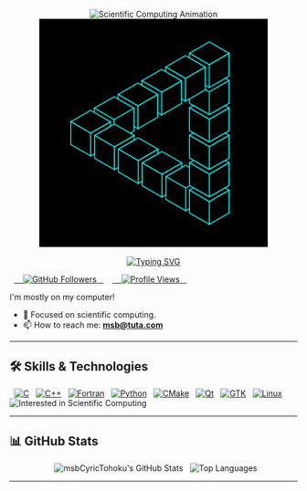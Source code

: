 <p align="center">
    <img src="https://github.com/msbCyricTohoku/msbCyricTohoku/raw/main/r2.gif" alt="Scientific Computing Animation" width="400" />
  <img src="https://github.com/msbCyricTohoku/msbCyricTohoku/raw/main/r1.gif" alt="Code Animation" width="400" />
</p>

<p align="center">
  <a href="https://git.io/typing-svg">
    <img src="https://readme-typing-svg.demolab.com?font=Fira+Code&weight=600&size=30&pause=1000&color=8A2BE2&center=true&vCenter=true&width=435&lines=Hi+there+%F0%9F%91%8B%2C+I'm+Ben!;Passionate+about...;" alt="Typing SVG" />
  </a>
</p>

<p align="left"> 
  <a href="https://github.com/msbCyricTohoku">
    <img src="https://img.shields.io/github/followers/msbCyricTohoku?label=Followers&style=social" alt="GitHub Followers" />
  </a>
  &nbsp; <a href="https://komarev.com/ghpvc/?username=msbCyricTohoku">
    <img src="https://komarev.com/ghpvc/?username=msbCyricTohoku&label=Profile%20Views&color=blueviolet&style=flat-square" alt="Profile Views"/>
  </a>
  &nbsp; 
</p>

I'm mostly on my computer!

- 🌱 Focused on scientific computing.
- 📫 How to reach me: **msb@tuta.com**

---

## 🛠️ Skills & Technologies

<p align="left">
  <a href="https://www.cprogramming.com/" target="_blank" rel="noreferrer"><img src="https://img.shields.io/badge/C-A8B9CC?style=for-the-badge&logo=c&logoColor=black" alt="C"/></a>
  <a href="https://isocpp.org/" target="_blank" rel="noreferrer"><img src="https://img.shields.io/badge/C%2B%2B-00599C?style=for-the-badge&logo=c%2B%2B&logoColor=white" alt="C++"/></a>
  <a href="https://fortran-lang.org/" target="_blank" rel="noreferrer"><img src="https://img.shields.io/badge/Fortran-734F96?style=for-the-badge&logo=fortran&logoColor=white" alt="Fortran"/></a>
  <a href="https://www.python.org" target="_blank" rel="noreferrer"><img src="https://img.shields.io/badge/Python-3776AB?style=for-the-badge&logo=python&logoColor=white" alt="Python"/></a>
  <a href="https://cmake.org/" target="_blank" rel="noreferrer"><img src="https://img.shields.io/badge/CMake-064F8C?style=for-the-badge&logo=cmake&logoColor=white" alt="CMake"/></a>
  <a href="https://www.qt.io/" target="_blank" rel="noreferrer"><img src="https://img.shields.io/badge/Qt-41CD52?style=for-the-badge&logo=qt&logoColor=white" alt="Qt"/></a>
  <a href="https://www.gtk.org/" target="_blank" rel="noreferrer"><img src="https://img.shields.io/badge/GTK-777777?style=for-the-badge&logo=gtk&logoColor=white" alt="GTK"/></a>
  <a href="https://www.linux.org/" target="_blank" rel="noreferrer"><img src="https://img.shields.io/badge/Linux-FCC624?style=for-the-badge&logo=linux&logoColor=black" alt="Linux"/></a>
  <img src="https://img.shields.io/badge/Interested%20in-Scientific%20Computing-blue?style=for-the-badge" alt="Interested in Scientific Computing"/>
</p>

---

## 📊 GitHub Stats

<p align="center">
  <img height="180em" src="https://github-readme-stats.vercel.app/api?username=msbCyricTohoku&show_icons=true&theme=radical&include_all_commits=true&count_private=true" alt="msbCyricTohoku's GitHub Stats"/>
  <img height="180em" src="https://github-readme-stats.vercel.app/api/top-langs/?username=msbCyricTohoku&layout=compact&langs_count=8&theme=radical" alt="Top Languages"/>
</p>

---
